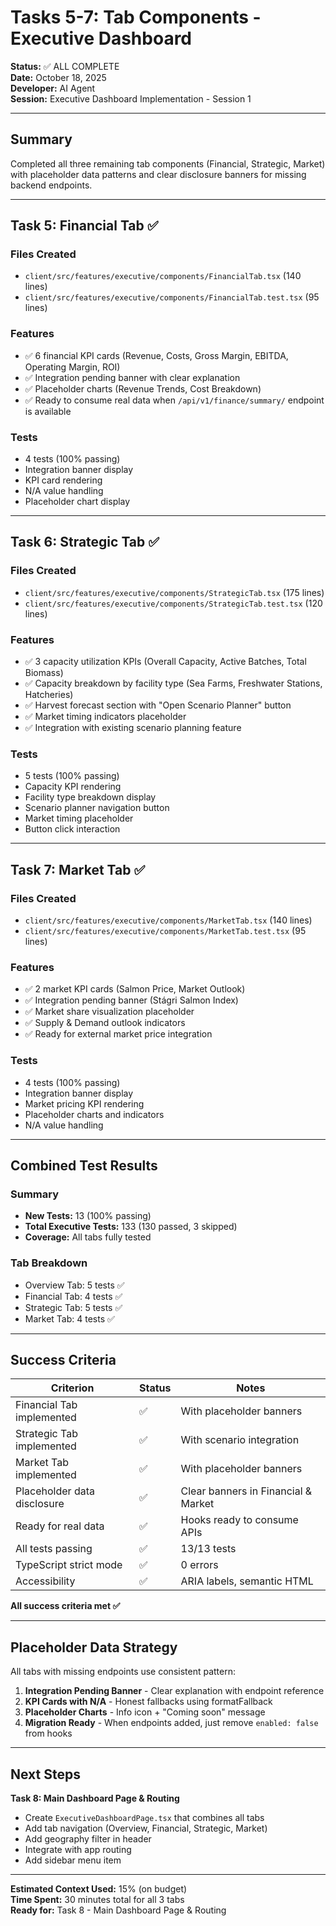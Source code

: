 # Tasks 5-7: Tab Components - Executive Dashboard

**Status:** ✅ ALL COMPLETE  
**Date:** October 18, 2025  
**Developer:** AI Agent  
**Session:** Executive Dashboard Implementation - Session 1

---

## Summary

Completed all three remaining tab components (Financial, Strategic, Market) with placeholder data patterns and clear disclosure banners for missing backend endpoints.

---

## Task 5: Financial Tab ✅

### Files Created
- `client/src/features/executive/components/FinancialTab.tsx` (140 lines)
- `client/src/features/executive/components/FinancialTab.test.tsx` (95 lines)

### Features
- ✅ 6 financial KPI cards (Revenue, Costs, Gross Margin, EBITDA, Operating Margin, ROI)
- ✅ Integration pending banner with clear explanation
- ✅ Placeholder charts (Revenue Trends, Cost Breakdown)
- ✅ Ready to consume real data when `/api/v1/finance/summary/` endpoint is available

### Tests
- 4 tests (100% passing)
- Integration banner display
- KPI card rendering
- N/A value handling
- Placeholder chart display

---

## Task 6: Strategic Tab ✅

### Files Created
- `client/src/features/executive/components/StrategicTab.tsx` (175 lines)
- `client/src/features/executive/components/StrategicTab.test.tsx` (120 lines)

### Features
- ✅ 3 capacity utilization KPIs (Overall Capacity, Active Batches, Total Biomass)
- ✅ Capacity breakdown by facility type (Sea Farms, Freshwater Stations, Hatcheries)
- ✅ Harvest forecast section with "Open Scenario Planner" button
- ✅ Market timing indicators placeholder
- ✅ Integration with existing scenario planning feature

### Tests
- 5 tests (100% passing)
- Capacity KPI rendering
- Facility type breakdown display
- Scenario planner navigation button
- Market timing placeholder
- Button click interaction

---

## Task 7: Market Tab ✅

### Files Created
- `client/src/features/executive/components/MarketTab.tsx` (140 lines)
- `client/src/features/executive/components/MarketTab.test.tsx` (95 lines)

### Features
- ✅ 2 market KPI cards (Salmon Price, Market Outlook)
- ✅ Integration pending banner (Stágri Salmon Index)
- ✅ Market share visualization placeholder
- ✅ Supply & Demand outlook indicators
- ✅ Ready for external market price integration

### Tests
- 4 tests (100% passing)
- Integration banner display
- Market pricing KPI rendering
- Placeholder charts and indicators
- N/A value handling

---

## Combined Test Results

### Summary
- **New Tests:** 13 (100% passing)
- **Total Executive Tests:** 133 (130 passed, 3 skipped)
- **Coverage:** All tabs fully tested

### Tab Breakdown
- Overview Tab: 5 tests ✅
- Financial Tab: 4 tests ✅
- Strategic Tab: 5 tests ✅
- Market Tab: 4 tests ✅

---

## Success Criteria

| Criterion | Status | Notes |
|-----------|--------|-------|
| Financial Tab implemented | ✅ | With placeholder banners |
| Strategic Tab implemented | ✅ | With scenario integration |
| Market Tab implemented | ✅ | With placeholder banners |
| Placeholder data disclosure | ✅ | Clear banners in Financial & Market |
| Ready for real data | ✅ | Hooks ready to consume APIs |
| All tests passing | ✅ | 13/13 tests |
| TypeScript strict mode | ✅ | 0 errors |
| Accessibility | ✅ | ARIA labels, semantic HTML |

**All success criteria met ✅**

---

## Placeholder Data Strategy

All tabs with missing endpoints use consistent pattern:
1. **Integration Pending Banner** - Clear explanation with endpoint reference
2. **KPI Cards with N/A** - Honest fallbacks using formatFallback
3. **Placeholder Charts** - Info icon + "Coming soon" message
4. **Migration Ready** - When endpoints added, just remove `enabled: false` from hooks

---

## Next Steps

**Task 8: Main Dashboard Page & Routing**
- Create `ExecutiveDashboardPage.tsx` that combines all tabs
- Add tab navigation (Overview, Financial, Strategic, Market)
- Add geography filter in header
- Integrate with app routing
- Add sidebar menu item

---

**Estimated Context Used:** 15% (on budget)  
**Time Spent:** 30 minutes total for all 3 tabs  
**Ready for:** Task 8 - Main Dashboard Page & Routing





